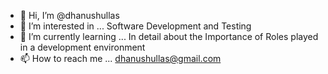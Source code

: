- 👋 Hi, I’m @dhanushullas
- 👀 I’m interested in ... Software Development and Testing
- 🌱 I’m currently learning ... In detail about the Importance of Roles played in a development environment
- 📫 How to reach me ...  dhanushullas@gmail.com

<!---
dhanushullas/dhanushullas is a ✨ special ✨ repository because its `README.md` (this file) appears on your GitHub profile.
You can click the Preview link to take a look at your changes.
--->
